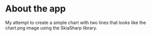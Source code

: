 # About the app
My attempt to create a simple chart with two lines that looks like the chart.png image using the SkiaSharp library.
